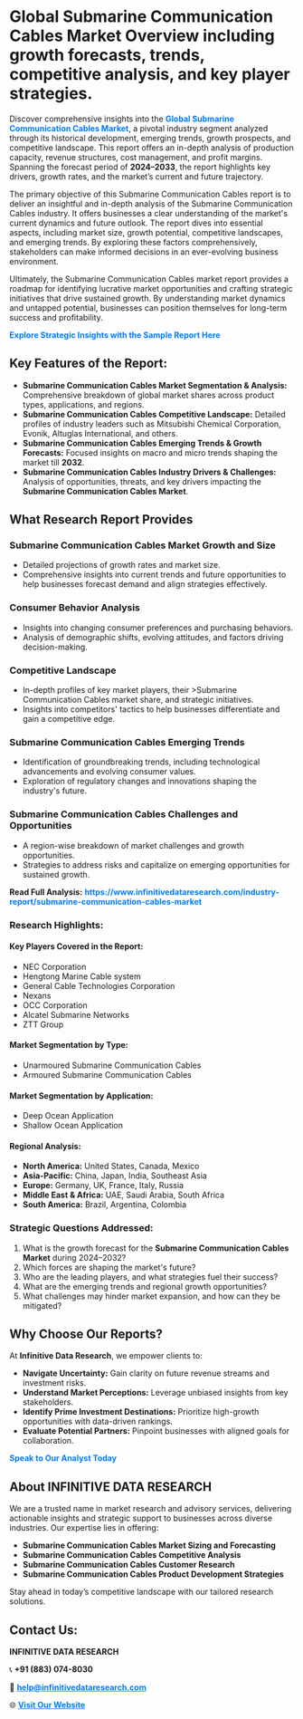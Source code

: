 <h1>Global Submarine Communication Cables Market Overview including growth forecasts, trends, competitive analysis, and key player strategies.</h1>
<p>
Discover comprehensive insights into the 
<a href="https://www.infinitivedataresearch.com/industry-report/submarine-communication-cables-market" rel="dofollow" style="color: #007BFF; text-decoration: none;"><strong>Global Submarine Communication Cables Market</strong></a>, a pivotal industry segment analyzed through its historical development, emerging trends, growth prospects, and competitive landscape. This report offers an in-depth analysis of production capacity, revenue structures, cost management, and profit margins. Spanning the forecast period of <strong>2024–2033</strong>, the report highlights key drivers, growth rates, and the market’s current and future trajectory.
</p>
<p>
The primary objective of this Submarine Communication Cables report is to deliver an insightful and in-depth analysis of the Submarine Communication Cables industry. It offers businesses a clear understanding of the market's current dynamics and future outlook. The report dives into essential aspects, including market size, growth potential, competitive landscapes, and emerging trends. By exploring these factors comprehensively, stakeholders can make informed decisions in an ever-evolving business environment.
</p>
<p>
Ultimately, the Submarine Communication Cables market report provides a roadmap for identifying lucrative market opportunities and crafting strategic initiatives that drive sustained growth. By understanding market dynamics and untapped potential, businesses can position themselves for long-term success and profitability.
</p>
<p>
<a href="https://www.infinitivedataresearch.com/request-sample/reportId=106736" style="color: #007BFF; text-decoration: none;"><strong>Explore Strategic Insights with the Sample Report Here</strong></a>
</p>

<h2>Key Features of the Report:</h2>
<ul>
<li><strong>Submarine Communication Cables Market Segmentation & Analysis:</strong> Comprehensive breakdown of global market shares across product types, applications, and regions.</li>
<li><strong>Submarine Communication Cables Competitive Landscape:</strong> Detailed profiles of industry leaders such as Mitsubishi Chemical Corporation, Evonik, Altuglas International, and others.</li>
<li><strong>Submarine Communication Cables Emerging Trends & Growth Forecasts:</strong> Focused insights on macro and micro trends shaping the market till <strong>2032</strong>.</li>
<li><strong>Submarine Communication Cables Industry Drivers & Challenges:</strong> Analysis of opportunities, threats, and key drivers impacting the <strong>Submarine Communication Cables Market</strong>.</li>
</ul>

<h2>What Research Report Provides</h2>
<h3>Submarine Communication Cables Market Growth and Size</h3>
<ul>
<li>Detailed projections of growth rates and market size.</li>
<li>Comprehensive insights into current trends and future opportunities to help businesses forecast demand and align strategies effectively.</li>
</ul>

<h3>Consumer Behavior Analysis</h3>
<ul>
<li>Insights into changing consumer preferences and purchasing behaviors.</li>
<li>Analysis of demographic shifts, evolving attitudes, and factors driving decision-making.</li>
</ul>

<h3>Competitive Landscape</h3>
<ul>
<li>In-depth profiles of key market players, their >Submarine Communication Cables market share, and strategic initiatives.</li>
<li>Insights into competitors' tactics to help businesses differentiate and gain a competitive edge.</li>
</ul>

<h3>Submarine Communication Cables Emerging Trends</h3>
<ul>
<li>Identification of groundbreaking trends, including technological advancements and evolving consumer values.</li>
<li>Exploration of regulatory changes and innovations shaping the industry's future.</li>
</ul>

<h3>Submarine Communication Cables Challenges and Opportunities</h3>
<ul>
<li>A region-wise breakdown of market challenges and growth opportunities.</li>
<li>Strategies to address risks and capitalize on emerging opportunities for sustained growth.</li>
</ul>
<p><strong>Read Full Analysis:</strong> <a href="https://www.infinitivedataresearch.com/industry-report/submarine-communication-cables-market" rel="dofollow" style="color: #007BFF; text-decoration: none;"><strong>https://www.infinitivedataresearch.com/industry-report/submarine-communication-cables-market</strong></a></p>
<h3>Research Highlights:</h3>
<h4>Key Players Covered in the Report:</h4>
<ul><li>NEC Corporation</li><li>Hengtong Marine Cable system</li><li>General Cable Technologies Corporation</li><li>Nexans</li><li>OCC Corporation</li><li>Alcatel Submarine Networks</li><li>ZTT Group</li></ul>
<h4>Market Segmentation by Type:</h4>
<ul><li>Unarmoured Submarine Communication Cables</li><li>Armoured Submarine Communication Cables</li></ul>
<h4>Market Segmentation by Application:</h4>
<ul><li>Deep Ocean Application</li><li>Shallow Ocean Application</li></ul>

<h4>Regional Analysis:</h4>
<ul>
<li><strong>North America:</strong> United States, Canada, Mexico</li>
<li><strong>Asia-Pacific:</strong> China, Japan, India, Southeast Asia</li>
<li><strong>Europe:</strong> Germany, UK, France, Italy, Russia</li>
<li><strong>Middle East & Africa:</strong> UAE, Saudi Arabia, South Africa</li>
<li><strong>South America:</strong> Brazil, Argentina, Colombia</li>
</ul>

<h3>Strategic Questions Addressed:</h3>
<ol>
<li>What is the growth forecast for the <strong>Submarine Communication Cables Market</strong> during 2024–2032?</li>
<li>Which forces are shaping the market's future?</li>
<li>Who are the leading players, and what strategies fuel their success?</li>
<li>What are the emerging trends and regional growth opportunities?</li>
<li>What challenges may hinder market expansion, and how can they be mitigated?</li>
</ol>

<h2>Why Choose Our Reports?</h2>
<p>At <strong>Infinitive Data Research</strong>, we empower clients to:</p>
<ul>
<li><strong>Navigate Uncertainty:</strong> Gain clarity on future revenue streams and investment risks.</li>
<li><strong>Understand Market Perceptions:</strong> Leverage unbiased insights from key stakeholders.</li>
<li><strong>Identify Prime Investment Destinations:</strong> Prioritize high-growth opportunities with data-driven rankings.</li>
<li><strong>Evaluate Potential Partners:</strong> Pinpoint businesses with aligned goals for collaboration.</li>
</ul>
<p><a href="https://www.infinitivedataresearch.com/industry-report/submarine-communication-cables-market" rel="dofollow" style="color: #007BFF; text-decoration: none;"><strong>Speak to Our Analyst Today</strong></a></p>

<h2>About INFINITIVE DATA RESEARCH</h2>
<p>We are a trusted name in market research and advisory services, delivering actionable insights and strategic support to businesses across diverse industries. Our expertise lies in offering:</p>
<ul>
<li><strong>Submarine Communication Cables Market Sizing and Forecasting</strong></li>
<li><strong>Submarine Communication Cables Competitive Analysis</strong></li>
<li><strong>Submarine Communication Cables Customer Research</strong></li>
<li><strong>Submarine Communication Cables Product Development Strategies</strong></li>
</ul>
<p>Stay ahead in today’s competitive landscape with our tailored research solutions.</p>

<h2>Contact Us:</h2>
<p><strong>INFINITIVE DATA RESEARCH</strong></p>
<p>📞 <strong>+91 (883) 074-8030</strong></p>
<p>📧 <strong><a href="mailto:help@infinitivedataresearch.com" style="color: #007BFF;">help@infinitivedataresearch.com</a></strong></p>
<p>🌐 <strong><a href="https://www.infinitivedataresearch.com" rel="dofollow" style="color: #007BFF;">Visit Our Website</a></strong></p>